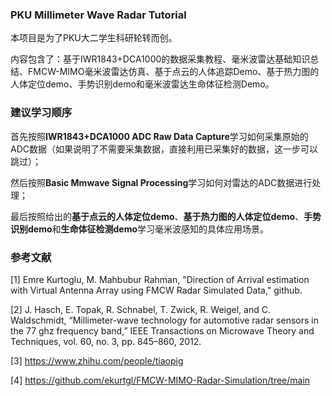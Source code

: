 ### PKU Millimeter Wave Radar Tutorial

本项目是为了PKU大二学生科研轮转而创。

内容包含了：基于IWR1843+DCA1000的数据采集教程、毫米波雷达基础知识总结、FMCW-MIMO毫米波雷达仿真、基于点云的人体追踪Demo、基于热力图的人体定位demo、手势识别demo和毫米波雷达生命体征检测Demo。

### 建议学习顺序
首先按照**IWR1843+DCA1000 ADC Raw Data Capture**学习如何采集原始的ADC数据（如果说明了不需要采集数据，直接利用已采集好的数据，这一步可以跳过）；

然后按照**Basic Mmwave Signal Processing**学习如何对雷达的ADC数据进行处理；

最后按照给出的**基于点云的人体定位demo**、**基于热力图的人体定位demo**、**手势识别demo**和**生命体征检测demo**学习毫米波感知的具体应用场景。

### 参考文献

[1] Emre Kurtoglu, M. Mahbubur Rahman, "Direction of Arrival estimation with Virtual Antenna Array using FMCW Radar Simulated Data," github.

[2] J. Hasch, E. Topak, R. Schnabel, T. Zwick, R. Weigel, and C. Waldschmidt, “Millimeter-wave technology for automotive radar sensors in the 77 ghz frequency band,” IEEE Transactions on Microwave Theory and Techniques, vol. 60, no. 3, pp. 845–860, 2012.

[3] https://www.zhihu.com/people/tiaopig

[4] https://github.com/ekurtgl/FMCW-MIMO-Radar-Simulation/tree/main



